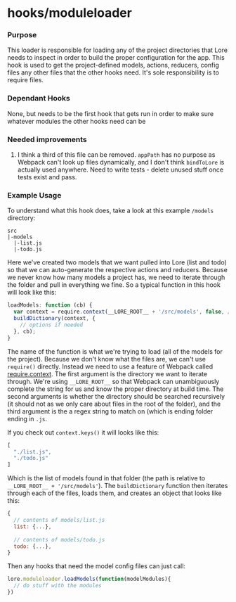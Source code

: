 # hooks/moduleloader

### Purpose

This loader is responsible for loading any of the project directories that Lore needs to inspect in order to build
the proper configuration for the app.  This hook is used to get the project-defined models, actions, reducers, 
config files any other files that the other hooks need. It's sole responsibility is to require files. 

### Dependant Hooks

None, but needs to be the first hook that gets run in order to make sure whatever modules the other hooks need can
be 

### Needed improvements

1. I think a third of this file can be removed. `appPath` has no purpose as Webpack can't look up files dynamically,
and I don't think `bindToLore` is actually used anywhere.  Need to write tests - delete unused stuff once tests 
exist and pass.


### Example Usage

To understand what this hook does, take a look at this example `/models` directory:

```
src
|-models
  |-list.js
  |-todo.js
```

Here we've created two models that we want pulled into Lore (list and todo) so that we can auto-generate the respective
actions and reducers. Because we never know how many models a project has, we need to iterate through the folder and
pull in everything we fine.  So a typical function in this hook will look like this: 

```js
loadModels: function (cb) {
  var context = require.context(__LORE_ROOT__ + '/src/models', false, /\.js$/);
  buildDictionary(context, {
    // options if needed
  }, cb);
}
```

The name of the function is what we're trying to load (all of the models for the project).  Because we don't know what
the files are, we can't use `require()` directly.  Instead we need to use a feature of Webpack called
[require.context](https://webpack.github.io/docs/context.html). The first argument is the directory we want to iterate
through. We're using `__LORE_ROOT__` so that Webpack can unambiguously complete the string for us and know the proper
directory at build time.  The second arguments is whether the directory should be searched recursively (it should not
as we only care about files in the root of the folder), and the third argument is the a regex string to match on (which
is ending folder ending in `.js`.

If you check out `context.keys()` it will looks like this:

```js
[
  "./list.js", 
  "./todo.js"
]
```

Which is the list of models found in that folder (the path is relative to `__LORE_ROOT__ + '/src/models'`).  The
`buildDictionary` function then iterates through each of the files, loads them, and creates an object that looks like
this:

```js
{
  // contents of models/list.js
  list: {...},
    
  // contents of models/todo.js
  todo: {...},
}
``` 

Then any hooks that need the model config files can just call:

```js
lore.moduleloader.loadModels(function(modelModules){
  // do stuff with the modules
})
```
